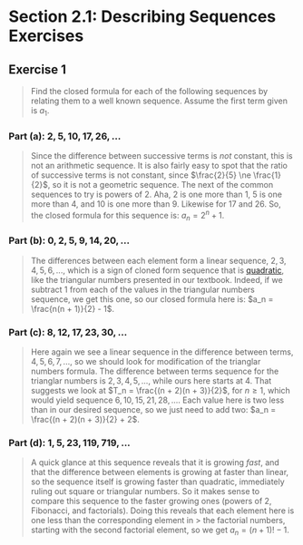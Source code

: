 # Section 2.1: Describing Sequences Exercises


## Exercise 1

> Find the closed formula for each of the following sequences by relating them
> to a well known sequence. Assume the first term given is $a_1$.

### Part (a): $2, 5, 10, 17, 26,...$

> Since the difference between successive terms is *not* constant, this is
> not an arithmetic sequence. It is also fairly easy to spot that the ratio
> of successive terms is not constant, since $\frac{2}{5} \ne \frac{1}{2}$,
> so it is not a geometric sequence. The next of the common sequences to try
> is powers of 2. Aha, 2 is one more than 1, 5 is one more than 4, and 10
> is one more than 9.  Likewise for 17 and 26.  So, the closed formula for
> this sequence is: $a_n = 2^n + 1$.

### Part (b): $0, 2, 5, 9, 14, 20,...$

> The differences between each element form a linear sequence,
> $2, 3, 4, 5, 6,...$, which is a sign of cloned form sequence that is
> [quadratic](https://en.wikipedia.org/wiki/Quadratic), like the triangular
> numbers presented in our textbook. Indeed, if we subtract 1 from each of
> the values in the triangular numbers sequence, we get this one, so our
> closed formula here is: $a_n = \frac{n(n + 1)}{2} - 1$.

### Part (c): $8, 12, 17, 23, 30,...$

> Here again we see a linear sequence in the difference between terms,
> $4, 5, 6, 7,...$, so we should look for modification of the trianglar
> numbers formula. The difference between terms sequence for the trianglar
> numbers is $2, 3, 4, 5,...$, while ours here starts at $4$. That suggests
> we look at $T_n = \frac{(n + 2)(n + 3)}{2}$, for $n \ge 1$, which would
> yield sequence $6, 10, 15, 21, 28,...$. Each value here is two less than
> in our desired sequence, so we just need to add two:
> $a_n = \frac{(n + 2)(n + 3)}{2} + 2$.

### Part (d): $1, 5, 23, 119, 719,...$

> A quick glance at this sequence reveals that it is growing *fast*, and that
> the difference between elements is growing at faster than linear, so the
> sequence itself is growing faster than quadratic, immediately ruling out
> square or triangular numbers. So it makes sense to compare this sequence
> to the faster growing ones (powers of 2, Fibonacci, and factorials). Doing
> this reveals that each element here is one less than the corresponding
> element in > the factorial numbers, starting with the second factorial
> element, so we get $a_n = (n + 1)! - 1$.

